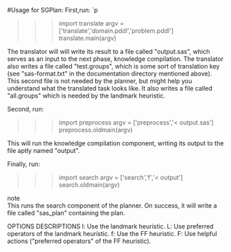 #Usage for SGPlan:
 First,run:
 `p 
   >>> import translate
   >>> argv = ['translate','domain.pddl','problem.pddl']
   >>> translate.main(argv)

   The translator will will write its result to a file called
   "output.sas", which serves as an input to the next phase, knowledge
   compilation. The translator also writes a file called
   "test.groups", which is some sort of translation key (see
   "sas-format.txt" in the documentation directory mentioned above).
   This second file is not needed by the planner, but might help you
   understand what the translated task looks like. It also writes a
   file called "all.groups" which is needed by the landmark heuristic.

Second, run:
   >>> import preprocess
   >>> argv = ['preprocess','< output.sas']
   >>> preprocess.oldmain(argv)
 

   This will run the knowledge compilation component, writing its
   output to the file aptly named "output".

Finally, run:
   >>> import search
   >>> argv = ['search','f','< output']
   >>> search.oldmain(argv)

   note  
   This runs the search component of the planner. On success, it will
   write a file called "sas_plan" containing the plan.

OPTIONS DESCRIPTIONS
   l:  Use the landmark heuristic.
   L:  Use preferred operators of the landmark heuristic.
   f:  Use the FF heuristic.
   F:  Use helpful actions ("preferred operators" of the FF
       heuristic).
